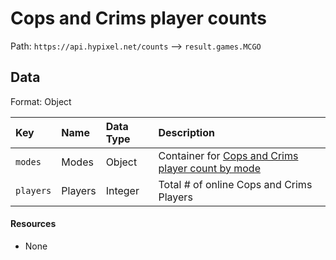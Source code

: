 # Cops and Crims player counts
Path: `https://api.hypixel.net/counts` --> `result.games.MCGO`

## Data
Format: Object

|Key|Name|Data Type|Description|
|:-|:-|:-|:-|
|`modes`|Modes|Object|Container for [Cops and Crims player count by mode](https://github.com/Mysterium422/Hypixel-Api-Docs/tree/main/Counts/games/MCGO/modes)|
|`players`|Players|Integer|Total # of online Cops and Crims Players|

#### Resources
- None